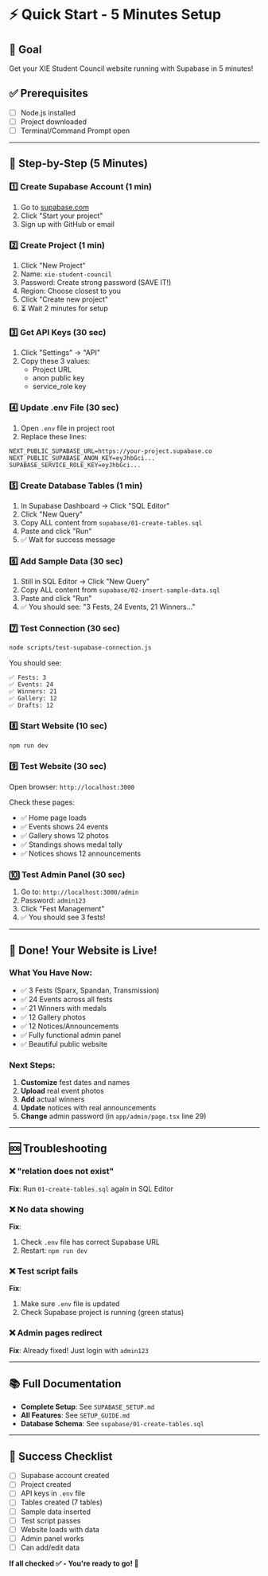 # ⚡ Quick Start - 5 Minutes Setup

## 🎯 Goal
Get your XIE Student Council website running with Supabase in 5 minutes!

## ✅ Prerequisites
- [ ] Node.js installed
- [ ] Project downloaded
- [ ] Terminal/Command Prompt open

---

## 📝 Step-by-Step (5 Minutes)

### **1️⃣ Create Supabase Account (1 min)**
1. Go to [supabase.com](https://supabase.com)
2. Click "Start your project"
3. Sign up with GitHub or email

### **2️⃣ Create Project (1 min)**
1. Click "New Project"
2. Name: `xie-student-council`
3. Password: Create strong password (SAVE IT!)
4. Region: Choose closest to you
5. Click "Create new project"
6. ⏳ Wait 2 minutes for setup

### **3️⃣ Get API Keys (30 sec)**
1. Click "Settings" → "API"
2. Copy these 3 values:
   - Project URL
   - anon public key
   - service_role key

### **4️⃣ Update .env File (30 sec)**
1. Open `.env` file in project root
2. Replace these lines:
```env
NEXT_PUBLIC_SUPABASE_URL=https://your-project.supabase.co
NEXT_PUBLIC_SUPABASE_ANON_KEY=eyJhbGci...
SUPABASE_SERVICE_ROLE_KEY=eyJhbGci...
```

### **5️⃣ Create Database Tables (1 min)**
1. In Supabase Dashboard → Click "SQL Editor"
2. Click "New Query"
3. Copy ALL content from `supabase/01-create-tables.sql`
4. Paste and click "Run"
5. ✅ Wait for success message

### **6️⃣ Add Sample Data (30 sec)**
1. Still in SQL Editor → Click "New Query"
2. Copy ALL content from `supabase/02-insert-sample-data.sql`
3. Paste and click "Run"
4. ✅ You should see: "3 Fests, 24 Events, 21 Winners..."

### **7️⃣ Test Connection (30 sec)**
```bash
node scripts/test-supabase-connection.js
```

You should see:
```
✅ Fests: 3
✅ Events: 24
✅ Winners: 21
✅ Gallery: 12
✅ Drafts: 12
```

### **8️⃣ Start Website (10 sec)**
```bash
npm run dev
```

### **9️⃣ Test Website (30 sec)**
Open browser: `http://localhost:3000`

Check these pages:
- ✅ Home page loads
- ✅ Events shows 24 events
- ✅ Gallery shows 12 photos
- ✅ Standings shows medal tally
- ✅ Notices shows 12 announcements

### **🔟 Test Admin Panel (30 sec)**
1. Go to: `http://localhost:3000/admin`
2. Password: `admin123`
3. Click "Fest Management"
4. ✅ You should see 3 fests!

---

## 🎉 Done! Your Website is Live!

### What You Have Now:
- ✅ 3 Fests (Sparx, Spandan, Transmission)
- ✅ 24 Events across all fests
- ✅ 21 Winners with medals
- ✅ 12 Gallery photos
- ✅ 12 Notices/Announcements
- ✅ Fully functional admin panel
- ✅ Beautiful public website

### Next Steps:
1. **Customize** fest dates and names
2. **Upload** real event photos
3. **Add** actual winners
4. **Update** notices with real announcements
5. **Change** admin password (in `app/admin/page.tsx` line 29)

---

## 🆘 Troubleshooting

### ❌ "relation does not exist"
**Fix**: Run `01-create-tables.sql` again in SQL Editor

### ❌ No data showing
**Fix**: 
1. Check `.env` file has correct Supabase URL
2. Restart: `npm run dev`

### ❌ Test script fails
**Fix**: 
1. Make sure `.env` file is updated
2. Check Supabase project is running (green status)

### ❌ Admin pages redirect
**Fix**: Already fixed! Just login with `admin123`

---

## 📚 Full Documentation

- **Complete Setup**: See `SUPABASE_SETUP.md`
- **All Features**: See `SETUP_GUIDE.md`
- **Database Schema**: See `supabase/01-create-tables.sql`

---

## 🎊 Success Checklist

- [ ] Supabase account created
- [ ] Project created
- [ ] API keys in `.env` file
- [ ] Tables created (7 tables)
- [ ] Sample data inserted
- [ ] Test script passes
- [ ] Website loads with data
- [ ] Admin panel works
- [ ] Can add/edit data

**If all checked ✅ - You're ready to go! 🚀**
